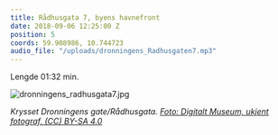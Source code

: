 ```yaml
---
title: Rådhusgata 7, byens havnefront
date: 2018-09-06 12:25:00 Z
position: 5
coords: 59.908986, 10.744723
audio_file: "/uploads/dronningens_Radhusgaten7.mp3"
---
```


Lengde 01:32 min.


![dronningens_radhusgata7.jpg](/uploads/dronningens_radhusgata7.jpg)


*Krysset Dronningens gate/Rådhusgata. [Foto: Digitalt Museum, ukjent fotograf, (CC) BY-SA 4.0](https://digitaltmuseum.no/011085442637/dronningens-gate-den-gamle-havnefronten)*